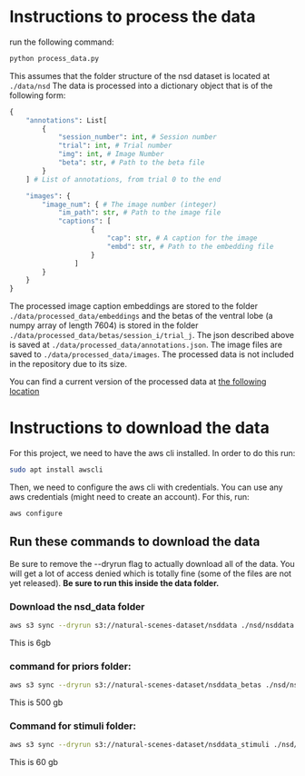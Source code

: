 # Instructions to process the data
run the following command:
```bash
python process_data.py
```
This assumes that the folder structure of the nsd dataset is located at ``./data/nsd``
The data is processed into a dictionary object that is of the following form:

```python
{
    "annotations": List[
        {
            "session_number": int, # Session number
            "trial": int, # Trial number
            "img": int, # Image Number
            "beta": str, # Path to the beta file
        }
    ] # List of annotations, from trial 0 to the end

    "images": {
        "image_num": { # The image number (integer)
            "im_path": str, # Path to the image file
            "captions": [
                    {
                        "cap": str, # A caption for the image
                        "embd": str, # Path to the embedding file 
                    }
                ]
        }
    }
}

```
The processed image caption embeddings are stored to the folder ``./data/processed_data/embeddings`` and the betas of the ventral lobe (a numpy array of length 7604) is stored in the folder ``./data/processed_data/betas/session_i/trial_j``. The json described above is saved at ``./data/processed_data/annotations.json``. The image files are saved to ``./data/processed_data/images``. The processed data is not included in the repository due to its size.

You can find a current version of the processed data at [the following location](https://drive.google.com/file/d/1Xg_1bnFIiKy8jeAUI3qxJ_Ph9dxlaBfs/view?usp=sharing)
# Instructions to download the data

For this project, we need to have the aws cli installed. In order to do this run:
```bash
sudo apt install awscli
```

Then, we need to configure the aws cli with credentials. You can use any aws credentials (might need to create an account). For this, run:
```bash
aws configure
```

## Run these commands to download the data
Be sure to remove the --dryrun flag to actually download all of the data. You will get a lot of access denied which is totally fine (some of the files are not yet released).
**Be sure to run this inside the data folder.**

### Download the nsd_data folder
```bash
aws s3 sync --dryrun s3://natural-scenes-dataset/nsddata ./nsd/nsddata --exclude "*func1mm*" --exclude "*subj02*" --exclude "*subj03*" --exclude "*subj04*" --exclude "*subj05*" --exclude "*subj06*" --exclude "*subj07*" --exclude "*subj08*"
```
This is 6gb

### command for priors folder:
```bash
aws s3 sync --dryrun s3://natural-scenes-dataset/nsddata_betas ./nsd/nsddata_betas --exclude "*func1mm*" --exclude "*subj02*" --exclude "*subj03*" --exclude "*subj04*" --exclude "*subj05*" --exclude "*subj06*" --exclude "*subj07*" --exclude "*subj08*"
```
This is 500 gb

### Command for stimuli folder:
```bash
aws s3 sync --dryrun s3://natural-scenes-dataset/nsddata_stimuli ./nsd/nsddata_stimuli --exclude "*func1mm*" --exclude "*subj02*" --exclude "*subj03*" --exclude "*subj04*" --exclude "*subj05*" --exclude "*subj06*" --exclude "*subj07*" --exclude "*subj08*"
```
This is 60 gb
